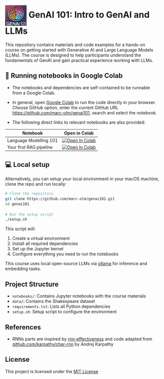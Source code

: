 #  <img src="docs/images/genai101-logo.png" alt="GenAI 101 Logo" width="70" align="center"/> GenAI 101: Intro to GenAI and LLMs

This repository contains materials and code examples for a hands-on course on getting started with Generative AI and Large Language Models (LLMs). The course is designed to help participants understand the fundamentals of GenAI and gain practical experience working with LLMs.

## 📒 Running notebooks in Google Colab 

- The notebooks and dependencies are self-contained to be runnable from a Google Colab. 
- In general, open [Google Colab](https://colab.research.google.com/) to run the code directly in your browser. Choose GitHub option, enter the current GitHub URL https://github.com/marc-olm/genai101, search and select the notebook. 

- The following direct links to relevant notebooks are also provided: 

| Notebook | Open in Colab |
|----------|----------------|
| Language Modelling 101 | [![Open In Colab](https://colab.research.google.com/assets/colab-badge.svg)](https://colab.research.google.com/github/marc-olm/genai101/blob/main/notebooks/tokenization_and_embeddings.ipynb) |
| Your first RAG pipeline | [![Open In Colab](https://colab.research.google.com/assets/colab-badge.svg)](https://colab.research.google.com/github/marc-olm/genai101/blob/main/notebooks/rag_playground.ipynb) |


## 💻 Local setup

Alternatively, you can setup your local environment in your macOS machine, clone the repo and run locally:

```bash
# Clone the repository
git clone https://github.com/marc-olm/genai101.git
cd genai101

# Run the setup script
./setup.sh
```

This script will:
1. Create a virtual environment
2. Install all required dependencies
3. Set up the Jupyter kernel
4. Configure everything you need to run the notebooks

This course uses local open-source LLMs via [ollama](https://ollama.com/) for inference and embedding tasks.

## Project Structure

- `notebooks/`: Contains Jupyter notebooks with the course materials
- `data/`: Contains the Shakespeare dataset
- `requirements.txt`: Lists all Python dependencies
- `setup.sh`: Setup script to configure the environment

## References 

- RNNs parts are inspired by [rnn-effectiveness](https://karpathy.github.io/2015/05/21/rnn-effectiveness/) and code adapted from [github.com/karpathy/char-rnn](https://github.com/karpathy/char-rnn) by Andrej Karpathy


## License

This project is licensed under the [MIT License](license)